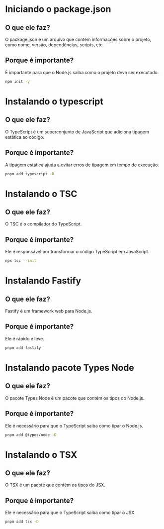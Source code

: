 # Iniciando o package.json

## O que ele faz?

O package.json é um arquivo que contém informações sobre o projeto, como nome, versão, dependências, scripts, etc.

## Porque é importante?

É importante para que o Node.js saiba como o projeto deve ser executado.

```bash
npm init -y
```

# Instalando o typescript

## O que ele faz?

O TypeScript é um superconjunto de JavaScript que adiciona tipagem estática ao código.

## Porque é importante?

A tipagem estática ajuda a evitar erros de tipagem em tempo de execução.

```bash
pnpm add typescript -D
```

# Instalando o TSC

## O que ele faz?

O TSC é o compilador do TypeScript.

## Porque é importante?

Ele é responsável por transformar o código TypeScript em JavaScript.

```bash
npx tsc --init
```

# Instalando Fastify

## O que ele faz?

Fastify é um framework web para Node.js.

## Porque é importante?

Ele é rápido e leve.

```bash
pnpm add fastify
```

# Instalando pacote Types Node

## O que ele faz?

O pacote Types Node é um pacote que contém os tipos do Node.js.

## Porque é importante?

Ele é necessário para que o TypeScript saiba como tipar o Node.js.

```bash
pnpm add @types/node -D
```

# Instalando o TSX

## O que ele faz?

O TSX é um pacote que contém os tipos do JSX.

## Porque é importante?

Ele é necessário para que o TypeScript saiba como tipar o JSX.

```bash
pnpm add tsx -D
```
